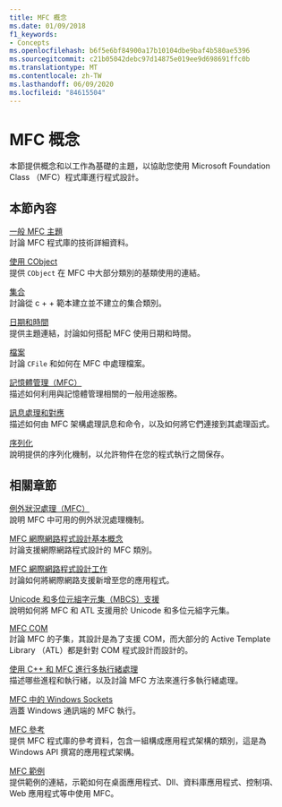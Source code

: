 ```yaml
---
title: MFC 概念
ms.date: 01/09/2018
f1_keywords:
- Concepts
ms.openlocfilehash: b6f5e6bf84900a17b10104dbe9baf4b580ae5396
ms.sourcegitcommit: c21b05042debc97d14875e019ee9d698691ffc0b
ms.translationtype: MT
ms.contentlocale: zh-TW
ms.lasthandoff: 06/09/2020
ms.locfileid: "84615504"
---
```

# <a name="mfc-concepts"></a>MFC 概念

本節提供概念和以工作為基礎的主題，以協助您使用 Microsoft Foundation Class （MFC）程式庫進行程式設計。

## <a name="in-this-section"></a>本節內容

[一般 MFC 主題](general-mfc-topics.md)<br/>
討論 MFC 程式庫的技術詳細資料。

[使用 CObject](using-cobject.md)<br/>
提供 `CObject` 在 MFC 中大部分類別的基類使用的連結。

[集合](collections.md)<br/>
討論從 c + + 範本建立並不建立的集合類別。

[日期和時間](../atl-mfc-shared/date-and-time.md)<br/>
提供主題連結，討論如何搭配 MFC 使用日期和時間。

[檔案](files-in-mfc.md)<br/>
討論 `CFile` 和如何在 MFC 中處理檔案。

[記憶體管理（MFC）](memory-management.md)<br/>
描述如何利用與記憶體管理相關的一般用途服務。

[訊息處理和對應](message-handling-and-mapping.md)<br/>
描述如何由 MFC 架構處理訊息和命令，以及如何將它們連接到其處理函式。

[序列化](serialization-in-mfc.md)<br/>
說明提供的序列化機制，以允許物件在您的程式執行之間保存。

## <a name="related-sections"></a>相關章節

[例外狀況處理（MFC）](exception-handling-in-mfc.md)<br/>
說明 MFC 中可用的例外狀況處理機制。

[MFC 網際網路程式設計基本概念](mfc-internet-programming-basics.md)<br/>
討論支援網際網路程式設計的 MFC 類別。

[MFC 網際網路程式設計工作](mfc-internet-programming-tasks.md)<br/>
討論如何將網際網路支援新增至您的應用程式。

[Unicode 和多位元組字元集（MBCS）支援](../atl-mfc-shared/unicode-and-multibyte-character-set-mbcs-support.md)<br/>
說明如何將 MFC 和 ATL 支援用於 Unicode 和多位元組字元集。

[MFC COM](mfc-com.md)<br/>
討論 MFC 的子集，其設計是為了支援 COM，而大部分的 Active Template Library （ATL）都是針對 COM 程式設計而設計的。

[使用 C++ 和 MFC 進行多執行緒處理](../parallel/multithreading-with-cpp-and-mfc.md)<br/>
描述哪些進程和執行緒，以及討論 MFC 方法來進行多執行緒處理。

[MFC 中的 Windows Sockets](windows-sockets.md)<br/>
涵蓋 Windows 通訊端的 MFC 執行。

[MFC 參考](mfc-desktop-applications.md)<br/>
提供 MFC 程式庫的參考資料，包含一組構成應用程式架構的類別，這是為 Windows API 撰寫的應用程式架構。

[MFC 範例](../overview/visual-cpp-samples.md#mfc-samples)<br/>
提供範例的連結，示範如何在桌面應用程式、Dll、資料庫應用程式、控制項、Web 應用程式等中使用 MFC。

